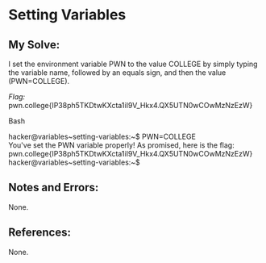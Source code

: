 # Setting Variables

## My Solve:
I set the environment variable PWN to the value COLLEGE by simply typing the variable name, followed by an equals sign, and then the value (PWN=COLLEGE).

*Flag:* pwn.college{IP38ph5TKDtwKXcta1iI9V_Hkx4.QX5UTN0wCOwMzNzEzW}

Bash

hacker@variables\~setting-variables:\~$ PWN=COLLEGE                       
You've set the PWN variable properly! As promised, here is the flag:        
pwn.college{IP38ph5TKDtwKXcta1iI9V_Hkx4.QX5UTN0wCOwMzNzEzW}       
hacker@variables\~setting-variables:\~$ 


## Notes and Errors:
None.

## References:
None.







